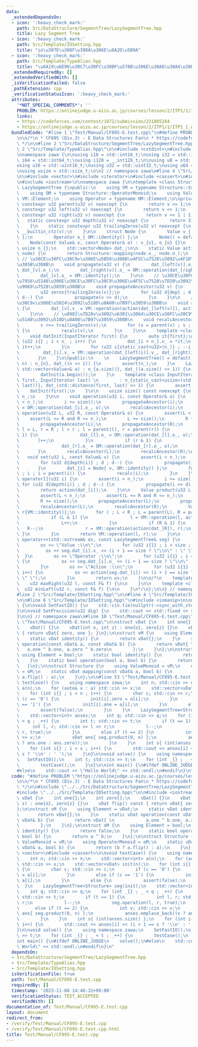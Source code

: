 ```yaml
---
data:
  _extendedDependsOn:
  - icon: ':heavy_check_mark:'
    path: Src/DataStructure/SegmentTree/LazySegmentTree.hpp
    title: Lazy Segment Tree
  - icon: ':heavy_check_mark:'
    path: Src/Template/IOSetting.hpp
    title: "io\u307E\u308F\u308A\u306E\u8A2D\u5B9A"
  - icon: ':heavy_check_mark:'
    path: Src/Template/TypeAlias.hpp
    title: "\u6A19\u6E96\u30C7\u30FC\u30BF\u578B\u306E\u30A8\u30A4\u30EA\u30A2\u30B9"
  _extendedRequiredBy: []
  _extendedVerifiedWith: []
  _isVerificationFailed: false
  _pathExtension: cpp
  _verificationStatusIcon: ':heavy_check_mark:'
  attributes:
    '*NOT_SPECIAL_COMMENTS*': ''
    PROBLEM: https://onlinejudge.u-aizu.ac.jp/courses/lesson/2/ITP1/1/ITP1_1_A
    links:
    - https://codeforces.com/contest/1872/submission/231885284
    - https://onlinejudge.u-aizu.ac.jp/courses/lesson/2/ITP1/1/ITP1_1_A
  bundledCode: "#line 1 \"Test/Manual/CF895-E.test.cpp\"\n#define PROBLEM \"https://onlinejudge.u-aizu.ac.jp/courses/lesson/2/ITP1/1/ITP1_1_A\"\
    \n\n/*\n * CF895 (Div.3) - E Data Structures Fan\n * https://codeforces.com/contest/1872/submission/231885284\n\
    \ */\n\n#line 2 \"Src/DataStructure/SegmentTree/LazySegmentTree.hpp\"\n\n#line\
    \ 2 \"Src/Template/TypeAlias.hpp\"\n\n#include <cstdint>\n#include <cstddef>\n\
    \nnamespace zawa {\n\nusing i16 = std::int16_t;\nusing i32 = std::int32_t;\nusing\
    \ i64 = std::int64_t;\nusing i128 = __int128_t;\n\nusing u8 = std::uint8_t;\n\
    using u16 = std::uint16_t;\nusing u32 = std::uint32_t;\nusing u64 = std::uint64_t;\n\
    \nusing usize = std::size_t;\n\n} // namespace zawa\n#line 4 \"Src/DataStructure/SegmentTree/LazySegmentTree.hpp\"\
    \n\n#include <vector>\n#include <iterator>\n#include <cassert>\n#include <ostream>\n\
    \n#include <iostream>\n\nnamespace zawa {\n\ntemplate <class Structure>\nclass\
    \ LazySegmentTree {\npublic:\n    using VM = typename Structure::ValueMonoid;\n\
    \    using OM = typename Structure::OperatorMonoid;\n    using Value = typename\
    \ VM::Element;\n    using Operator = typename OM::Element;\n\nprivate:\n    static\
    \ constexpr u32 parent(u32 v) noexcept {\n        return v >> 1;\n    }\n    static\
    \ constexpr u32 left(u32 v) noexcept {\n        return v << 1;\n    }\n    static\
    \ constexpr u32 right(u32 v) noexcept {\n        return v << 1 | 1;\n    }\n \
    \   static constexpr u32 depth(u32 v) noexcept {\n        return 31u - __builtin_clz(v);\n\
    \    }\n    static constexpr u32 trailingZeros(u32 v) noexcept {\n        return\
    \ __builtin_ctz(v);\n    }\n\n    struct Node {\n        Value v_{ VM::identity()\
    \ };\n        Operator o_{ OM::identity() };\n        Node() = default;\n    \
    \    Node(const Value& v, const Operator& o) : v_{v}, o_{o} {}\n    };\n\n   \
    \ usize n_{};\n    std::vector<Node> dat_;\n\n    static Value action(const Node&\
    \ node) {\n        return Structure::mapping(node.v_, node.o_);\n    }\n\n   \
    \ // \u30CE\u30FC\u30C9v\u306E\u5B50\u306B\u4F5C\u7528\u3092\u4F1D\u64AD\u3055\
    \u305B\u308B\n    void propagate(u32 v) {\n        dat_[left(v)].o_ = OM::operation(dat_[left(v)].o_,\
    \ dat_[v].o_);\n        dat_[right(v)].o_ = OM::operation(dat_[right(v)].o_, dat_[v].o_);\n\
    \        dat_[v].o_ = OM::identity();\n    }\n\n    // \u30CE\u30FC\u30C9v\u306E\
    \u7956\u5148\u306E\u30CE\u30FC\u30C9\u306E\u4F5C\u7528\u7D20\u3092\u5168\u3066\
    \u9069\u7528\u3059\u308B\n    void propagateAncestor(u32 v) {\n        u32 dep{depth(v)};\n\
    \        u32 zeros{trailingZeros(v)};\n        for (u32 d{dep} ; d != zeros ;\
    \ d--) {\n            propagate(v >> d);\n        }\n    }\n\n    // \u30CE\u30FC\
    \u30C9v\u306E\u5024\u3092\u518D\u8A08\u7B97\u3059\u308B\n    void recalc(u32 v)\
    \ {\n        dat_[v].v_ = VM::operation(action(dat_[left(v)]), action(dat_[right(v)]));\n\
    \    }\n\n    // \u8981\u7D20v\u3092\u6301\u3064\u30CE\u30FC\u30C9\u306E\u7956\
    \u5148\u3092\u518D\u8A08\u7B97\u3059\u308B\n    void recalcAncestor(u32 v) {\n\
    \        v >>= trailingZeros(v);\n        for (v = parent(v) ; v ; v = parent(v))\
    \ {\n            recalc(v);\n        }\n    }\n\n    template <class InputIterator>\n\
    \    void datInit(InputIterator first) {\n        auto it{first};\n        for\
    \ (u32 i{} ; i < n_ ; i++) {\n            dat_[i + n_].v_ = *it;\n           \
    \ it++;\n        }\n        for (u32 i{static_cast<u32>(n_)} ; --i ; ) {\n   \
    \         dat_[i].v_ = VM::operation(dat_[left(i)].v_, dat_[right(i)].v_);\n \
    \       }\n    }\n\npublic:\n    \n    LazySegmentTree() = default;\n    LazySegmentTree(usize\
    \ n) : n_{n}, dat_((n << 1)) {\n        assert(n_);\n    }\n    LazySegmentTree(const\
    \ std::vector<Value>& a) : n_{a.size()}, dat_((a.size() << 1)) {\n        assert(!a.empty());\n\
    \        datInit(a.begin());\n    }\n    template <class InputIterator>\n    LazySegmentTree(InputIterator\
    \ first, InputIterator last) \n        : n_{static_cast<usize>(std::distance(first,\
    \ last))}, dat_(std::distance(first, last) << 1) {\n        assert(n_);\n    \
    \    datInit(first);\n    }\n\n    usize size() const noexcept {\n        return\
    \ n_;\n    }\n\n    void operation(u32 i, const Operator& o) {\n        assert(i\
    \ < n_);\n        i += size();\n        propagateAncestor(i);\n        dat_[i].o_\
    \ = OM::operation(dat_[i].o_, o);\n        recalcAncestor(i);\n    }\n\n    void\
    \ operation(u32 L, u32 R, const Operator& o) {\n        assert(L < n_);\n    \
    \    assert(L <= R and R <= n_);\n        L += size();\n        R += size();\n\
    \        propagateAncestor(L);\n        propagateAncestor(R);\n        for (u32\
    \ l = L, r = R ; l < r ; l = parent(l), r = parent(r)) {\n            if (l &\
    \ 1) {\n                dat_[l].o_ = OM::operation(dat_[l].o_, o);\n         \
    \       l++;\n            }\n            if (r & 1) {\n                r--;\n\
    \                dat_[r].o_ = OM::operation(dat_[r].o_, o);\n            }\n \
    \       }\n        recalcAncestor(L);\n        recalcAncestor(R);\n    }\n\n \
    \   void set(u32 i, const Value& v) {\n        assert(i < n_);\n        i += size();\n\
    \        for (u32 d{depth(i)} ; d ; d--) {\n            propagate(i >> d);\n \
    \       }\n        dat_[i] = Node{ v, OM::identity() };\n        for (i = parent(i)\
    \ ; i ; i = parent(i)) {\n            recalc(i);\n        }\n    }\n\n    Value\
    \ operator[](u32 i) {\n        assert(i < n_);\n        i += size();\n       \
    \ for (u32 d{depth(i)} ; d ; d--) {\n            propagate(i >> d);\n        }\n\
    \        return action(dat_[i]);\n    }\n\n    Value product(u32 L, u32 R) {\n\
    \        assert(L < n_);\n        assert(L <= R and R <= n_);\n        L += size();\n\
    \        R += size();\n        propagateAncestor(L);\n        propagateAncestor(R);\n\
    \        recalcAncestor(L);\n        recalcAncestor(R);\n        Value l{VM::identity()},\
    \ r{VM::identity()};\n        for ( ; L < R ; L = parent(L), R = parent(R)) {\n\
    \            if (L & 1) {\n                l = VM::operation(l, action(dat_[L]));\n\
    \                L++;\n            }\n            if (R & 1) {\n             \
    \   R--;\n                r = VM::operation(action(dat_[R]), r);\n           \
    \ }\n        }\n        return VM::operation(l, r);\n    }\n\n    friend std::ostream&\
    \ operator<<(std::ostream& os, const LazySegmentTree& seg) {\n        usize size{seg.dat_.size()};\n\
    \        os << \"Value :\\n\";\n        for (u32 i{1} ; i < size ; i++) {\n  \
    \          os << seg.dat_[i].v_ << (i + 1 == size ? \"\\n\" : \" \");\n      \
    \  }\n        os << \"Operator :\\n\";\n        for (u32 i{1} ; i < size ; i++)\
    \ {\n            os << seg.dat_[i].o_ << (i + 1 == size ? \"\\n\" : \" \");\n\
    \        }\n        os << \"Action :\\n\";\n        for (u32 i{1} ; i < size ;\
    \ i++) {\n            os << action(seg.dat_[i]) << (i + 1 == size ? \"\\n\" :\
    \ \" \");\n        }\n        return os;\n    }\n\n/*\n    template <class F>\n\
    \    u32 maxRight(u32 l, const F& f) {\n\n    }\n\n    template <class F>\n  \
    \  u32 minLeft(u32 r, const F& f) {\n\n    }\n*/\n};\n\n} // namespace zawa\n\
    #line 2 \"Src/Template/IOSetting.hpp\"\n\n#line 4 \"Src/Template/IOSetting.hpp\"\
    \n\n#line 6 \"Src/Template/IOSetting.hpp\"\n#include <iomanip>\n\nnamespace zawa\
    \ {\n\nvoid SetFastIO() {\n    std::cin.tie(nullptr)->sync_with_stdio(false);\n\
    }\n\nvoid SetPrecision(u32 dig) {\n    std::cout << std::fixed << std::setprecision(dig);\n\
    }\n\n} // namespace zawa\n#line 10 \"Test/Manual/CF895-E.test.cpp\"\n\n#line 12\
    \ \"Test/Manual/CF895-E.test.cpp\"\n\nstruct vDat {\n    int one{};\n    int zero{};\n\
    \    vDat() {}\n    vDat(int o, int z) : one{o}, zero{z} {}\n    vDat flip() const\
    \ { return vDat{ zero, one }; }\n};\n\nstruct vM {\n    using Element = vDat;\n\
    \    static vDat identity() {\n        return vDat{};\n    }\n    static vDat\
    \ operation(const vDat& a, const vDat& b) {\n        return vDat{ \n         \
    \   a.one ^ b.one, a.zero ^ b.zero\n        };\n    }\n};\n\nstruct oM {\n   \
    \ using Element = bool;\n    static bool identity() {\n        return false;\n\
    \    }\n    static bool operation(bool a, bool b) {\n        return a ^ b;\n \
    \   }\n};\n\nstruct Structure {\n    using ValueMonoid = vM;\n    using OperatorMonoid\
    \ = oM;\n    static vDat mapping(const vDat& a, bool b) {\n        return (b ?\
    \ a.flip() : a);\n    }\n};\n\n#line 53 \"Test/Manual/CF895-E.test.cpp\"\n\nvoid\
    \ testCase() {\n    using namespace zawa;\n    int n; std::cin >> n;\n    std::vector<int>\
    \ a(n);\n    for (auto& x : a) std::cin >> x;\n    std::vector<vDat> init(n);\n\
    \    for (int i{} ; i < n ; i++) {\n        char c; std::cin >> c;\n        if\
    \ (c == '0') {\n            init[i].zero = a[i];\n        }\n        else if (c\
    \ == '1') {\n            init[i].one = a[i];\n        }\n        else {\n    \
    \        assert(false);\n        }\n    }\n    LazySegmentTree<Structure> seg(init);\n\
    \    std::vector<int> anses;\n    int q; std::cin >> q;\n    for (int _{} ; _\
    \ < q ; _++) {\n        int t; std::cin >> t;\n        if (t == 1) {\n       \
    \     int l, r; std::cin >> l >> r;\n            l--;\n            seg.operation(l,\
    \ r, true);\n        }\n        else if (t == 2) {\n            int v; std::cin\
    \ >> v;\n            vDat ans{ seg.product(0, n) };\n            anses.emplace_back((v\
    \ ? ans.one : ans.zero));\n        }\n    }\n    int s{ (int)anses.size() };\n\
    \    for (int i{} ; i < s ; i++) {\n        std::cout << anses[i] << (i + 1 ==\
    \ s ? '\\n' : ' ');\n    }\n}\n\nvoid solve() {\n    using namespace zawa;\n \
    \   SetFastIO();\n    int t; std::cin >> t;\n    for (int _{} ; _ < t ; _++) {\n\
    \        testCase();\n    }\n}\n\nint main() {\n#ifdef ONLINE_JUDGE\n    solve();\n\
    #else\n    std::cout << \"Hello World\" << std::endl;\n#endif\n}\n"
  code: "#define PROBLEM \"https://onlinejudge.u-aizu.ac.jp/courses/lesson/2/ITP1/1/ITP1_1_A\"\
    \n\n/*\n * CF895 (Div.3) - E Data Structures Fan\n * https://codeforces.com/contest/1872/submission/231885284\n\
    \ */\n\n#include \"../../Src/DataStructure/SegmentTree/LazySegmentTree.hpp\"\n\
    #include \"../../Src/Template/IOSetting.hpp\"\n\n#include <iostream>\n\nstruct\
    \ vDat {\n    int one{};\n    int zero{};\n    vDat() {}\n    vDat(int o, int\
    \ z) : one{o}, zero{z} {}\n    vDat flip() const { return vDat{ zero, one }; }\n\
    };\n\nstruct vM {\n    using Element = vDat;\n    static vDat identity() {\n \
    \       return vDat{};\n    }\n    static vDat operation(const vDat& a, const\
    \ vDat& b) {\n        return vDat{ \n            a.one ^ b.one, a.zero ^ b.zero\n\
    \        };\n    }\n};\n\nstruct oM {\n    using Element = bool;\n    static bool\
    \ identity() {\n        return false;\n    }\n    static bool operation(bool a,\
    \ bool b) {\n        return a ^ b;\n    }\n};\n\nstruct Structure {\n    using\
    \ ValueMonoid = vM;\n    using OperatorMonoid = oM;\n    static vDat mapping(const\
    \ vDat& a, bool b) {\n        return (b ? a.flip() : a);\n    }\n};\n\n#include\
    \ <vector>\n#include <cassert>\n\nvoid testCase() {\n    using namespace zawa;\n\
    \    int n; std::cin >> n;\n    std::vector<int> a(n);\n    for (auto& x : a)\
    \ std::cin >> x;\n    std::vector<vDat> init(n);\n    for (int i{} ; i < n ; i++)\
    \ {\n        char c; std::cin >> c;\n        if (c == '0') {\n            init[i].zero\
    \ = a[i];\n        }\n        else if (c == '1') {\n            init[i].one =\
    \ a[i];\n        }\n        else {\n            assert(false);\n        }\n  \
    \  }\n    LazySegmentTree<Structure> seg(init);\n    std::vector<int> anses;\n\
    \    int q; std::cin >> q;\n    for (int _{} ; _ < q ; _++) {\n        int t;\
    \ std::cin >> t;\n        if (t == 1) {\n            int l, r; std::cin >> l >>\
    \ r;\n            l--;\n            seg.operation(l, r, true);\n        }\n  \
    \      else if (t == 2) {\n            int v; std::cin >> v;\n            vDat\
    \ ans{ seg.product(0, n) };\n            anses.emplace_back((v ? ans.one : ans.zero));\n\
    \        }\n    }\n    int s{ (int)anses.size() };\n    for (int i{} ; i < s ;\
    \ i++) {\n        std::cout << anses[i] << (i + 1 == s ? '\\n' : ' ');\n    }\n\
    }\n\nvoid solve() {\n    using namespace zawa;\n    SetFastIO();\n    int t; std::cin\
    \ >> t;\n    for (int _{} ; _ < t ; _++) {\n        testCase();\n    }\n}\n\n\
    int main() {\n#ifdef ONLINE_JUDGE\n    solve();\n#else\n    std::cout << \"Hello\
    \ World\" << std::endl;\n#endif\n}\n"
  dependsOn:
  - Src/DataStructure/SegmentTree/LazySegmentTree.hpp
  - Src/Template/TypeAlias.hpp
  - Src/Template/IOSetting.hpp
  isVerificationFile: true
  path: Test/Manual/CF895-E.test.cpp
  requiredBy: []
  timestamp: '2023-11-08 14:46:32+09:00'
  verificationStatus: TEST_ACCEPTED
  verifiedWith: []
documentation_of: Test/Manual/CF895-E.test.cpp
layout: document
redirect_from:
- /verify/Test/Manual/CF895-E.test.cpp
- /verify/Test/Manual/CF895-E.test.cpp.html
title: Test/Manual/CF895-E.test.cpp
---
```

